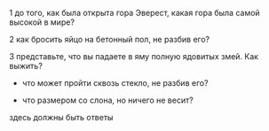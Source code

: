 1 до того, как была открыта гора Эверест, какая гора была самой высокой в мире?

2 как бросить яйцо на бетонный пол, не разбив его?

3 представьте, что вы падаете в яму полную ядовитых змей. Как выжить?

- что может пройти сквозь стекло, не разбив его?

- что размером со слона, но ничего не весит?

здесь должны быть ответы